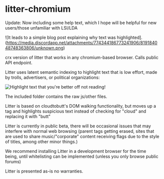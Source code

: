 # litter-chromium

Update: Now including some help text, which I hope will be helpful for new users/those unfamiliar with LSI/LDA

![It leads to a simple blog post explaining why text was highlighted].(https://media.discordapp.net/attachments/774344186773241906/819184048748363806/unknown.png)


crx version of litter that works in any chromium-based browser. Calls public API endpoint.

Litter uses latent semantic indexing to highlight text that is low effort, made by trolls, advertisers, or political organizations:

![Highlight text that you're better off not reading](https://cdn.discordapp.com/attachments/774344186773241906/786422093741948998/unknown.png)!

The included folder contains the raw js/other files.

Litter is based on cloudtobutt's DOM walking functionality, but moves up a tag and highlights suspicious text instead of checking for "cloud" and replacing it with "butt"

Litter is currently in public beta, there will be occasional issues that may interfere with normal web browsing (parent tags getting erased, sites that are used to share music/"corporate" content receiving flags due to the style of titles, among other minor things.)

We recommend installing Litter in a development browser for the time being, until whitelisting can be implemented (unless you only browse public forums)

Litter is presented as-is no warranties.
